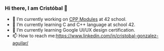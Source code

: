 ### Hi there, I am Cristóbal 👋

<!--
**crigonza/crigonza** is a ✨ _special_ ✨ repository because its `README.md` (this file) appears on your GitHub profile.

Here are some ideas to get you started:

- 🔭 I’m currently working on ...
- 🌱 I’m currently learning ...
- 👯 I’m looking to collaborate on ...
- 🤔 I’m looking for help with ...
- 💬 Ask me about ...
- 📫 How to reach me: ...
- 😄 Pronouns: ...
- ⚡ Fun fact: ...
-->
- 🔭 I’m currently working on [CPP Modules]([(https://github.com/crigonza/CPP-Module-04)]) at 42 school.
- 🌱 I’m currently learning C and C++ language at school 42.
- 🌱 I’m currently learning Google UI/UX design certification.
- 📫 How to reach me:https://www.linkedin.com/in/cristobal-gonzalez-aguilar/
